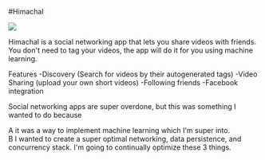 
#Himachal

![](http://media.giphy.com/media/3o85xoddRcUqAjzEWY/giphy.gif)



Himachal is a social networking app that lets you share videos with friends. You don't need to tag your videos, the app will do it for you using machine learning. 

Features
 -Discovery (Search for videos by their autogenerated tags)
 -Video Sharing (upload your own short videos) 
 -Following friends
 -Facebook integration
 
 
Social networking apps are super overdone, but this was something I wanted to do because 

A it was a way to implement machine learning which I'm super into.  
B I wanted to create a super optimal networking, data persistence, and concurrency stack. I'm going to continually optimize these 3 things.
